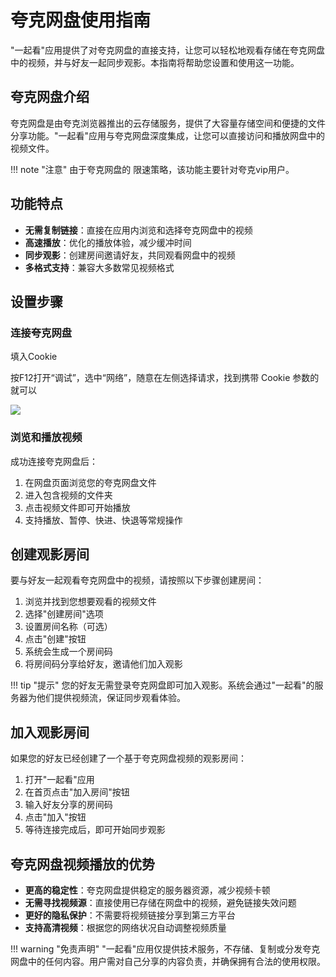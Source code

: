 # 夸克网盘使用指南

"一起看"应用提供了对夸克网盘的直接支持，让您可以轻松地观看存储在夸克网盘中的视频，并与好友一起同步观影。本指南将帮助您设置和使用这一功能。

## 夸克网盘介绍

夸克网盘是由夸克浏览器推出的云存储服务，提供了大容量存储空间和便捷的文件分享功能。"一起看"应用与夸克网盘深度集成，让您可以直接访问和播放网盘中的视频文件。

!!! note "注意"
    由于夸克网盘的 限速策略，该功能主要针对夸克vip用户。

## 功能特点

- **无需复制链接**：直接在应用内浏览和选择夸克网盘中的视频
- **高速播放**：优化的播放体验，减少缓冲时间
- **同步观影**：创建房间邀请好友，共同观看网盘中的视频
- **多格式支持**：兼容大多数常见视频格式

## 设置步骤

### 连接夸克网盘

填入Cookie


按F12打开“调试”，选中“网络”，随意在左侧选择请求，找到携带 Cookie 参数的就可以

![](https://alist.nn.ci/img/drivers/quark/quark_cookie.png)

### 浏览和播放视频

成功连接夸克网盘后：

1. 在网盘页面浏览您的夸克网盘文件
2. 进入包含视频的文件夹
3. 点击视频文件即可开始播放
4. 支持播放、暂停、快进、快退等常规操作

## 创建观影房间

要与好友一起观看夸克网盘中的视频，请按照以下步骤创建房间：

1. 浏览并找到您想要观看的视频文件
3. 选择"创建房间"选项
4. 设置房间名称（可选）
5. 点击"创建"按钮
6. 系统会生成一个房间码
7. 将房间码分享给好友，邀请他们加入观影

!!! tip "提示"
    您的好友无需登录夸克网盘即可加入观影。系统会通过"一起看"的服务器为他们提供视频流，保证同步观看体验。

## 加入观影房间

如果您的好友已经创建了一个基于夸克网盘视频的观影房间：

1. 打开"一起看"应用
2. 在首页点击"加入房间"按钮
3. 输入好友分享的房间码
4. 点击"加入"按钮
5. 等待连接完成后，即可开始同步观影

## 夸克网盘视频播放的优势

- **更高的稳定性**：夸克网盘提供稳定的服务器资源，减少视频卡顿
- **无需寻找视频源**：直接使用已存储在网盘中的视频，避免链接失效问题
- **更好的隐私保护**：不需要将视频链接分享到第三方平台
- **支持高清视频**：根据您的网络状况自动调整视频质量


!!! warning "免责声明"
    "一起看"应用仅提供技术服务，不存储、复制或分发夸克网盘中的任何内容。用户需对自己分享的内容负责，并确保拥有合法的使用权限。 